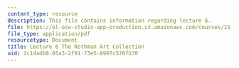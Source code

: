 ```yaml
---
content_type: resource
description: This file contains information regarding lecture 6.
file: https://ol-ocw-studio-app-production.s3.amazonaws.com/courses/15-067-competitive-decision-making-and-negotiation-spring-2011/2c1dadb885a32f9173e58907c576fb70_MIT15_067S11_lec06.pdf
file_type: application/pdf
resourcetype: Document
title: Lecture 6 The Rothman Art Collection
uid: 2c1dadb8-85a3-2f91-73e5-8907c576fb70
---
```

